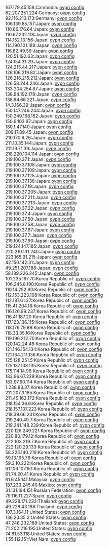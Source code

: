 167.179.45.158:Cambodia: [ovpn config](vpn/167_179_45_158.ovpn)  
82.207.251.224:Germany: [ovpn config](vpn/82_207_251_224.ovpn)  
92.116.213.173:Germany: [ovpn config](vpn/92_116_213_173.ovpn)  
106.139.85.157:Japan: [ovpn config](vpn/106_139_85_157.ovpn)  
110.66.176.64:Japan: [ovpn config](vpn/110_66_176_64.ovpn)  
110.67.232.118:Japan: [ovpn config](vpn/110_67_232_118.ovpn)  
114.152.13.156:Japan: [ovpn config](vpn/114_152_13_156.ovpn)  
114.190.101.188:Japan: [ovpn config](vpn/114_190_101_188.ovpn)  
116.82.49.59:Japan: [ovpn config](vpn/116_82_49_59.ovpn)  
120.51.192.63:Japan: [ovpn config](vpn/120_51_192_63.ovpn)  
124.154.31.29:Japan: [ovpn config](vpn/124_154_31_29.ovpn)  
124.215.44.217:Japan: [ovpn config](vpn/124_215_44_217.ovpn)  
126.106.219.82:Japan: [ovpn config](vpn/126_106_219_82.ovpn)  
126.216.215.212:Japan: [ovpn config](vpn/126_216_215_212.ovpn)  
126.58.244.246:Japan: [ovpn config](vpn/126_58_244_246.ovpn)  
133.204.254.87:Japan: [ovpn config](vpn/133_204_254_87.ovpn)  
138.64.192.178:Japan: [ovpn config](vpn/138_64_192_178.ovpn)  
138.64.66.221:Japan: [ovpn config](vpn/138_64_66_221.ovpn)  
14.3.166.39:Japan: [ovpn config](vpn/14_3_166_39.ovpn)  
150.147.246.244:Japan: [ovpn config](vpn/150_147_246_244.ovpn)  
150.249.168.162:Japan: [ovpn config](vpn/150_249_168_162.ovpn)  
150.9.103.97:Japan: [ovpn config](vpn/150_9_103_97.ovpn)  
180.1.47.140:Japan: [ovpn config](vpn/180_1_47_140.ovpn)  
209.17.89.45:Japan: [ovpn config](vpn/209_17_89_45.ovpn)  
210.170.8.26:Japan: [ovpn config](vpn/210_170_8_26.ovpn)  
211.10.35.144:Japan: [ovpn config](vpn/211_10_35_144.ovpn)  
211.19.71.39:Japan: [ovpn config](vpn/211_19_71_39.ovpn)  
218.220.104.114:Japan: [ovpn config](vpn/218_220_104_114.ovpn)  
219.100.37.1:Japan: [ovpn config](vpn/219_100_37_1.ovpn)  
219.100.37.108:Japan: [ovpn config](vpn/219_100_37_108.ovpn)  
219.100.37.109:Japan: [ovpn config](vpn/219_100_37_109.ovpn)  
219.100.37.125:Japan: [ovpn config](vpn/219_100_37_125.ovpn)  
219.100.37.138:Japan: [ovpn config](vpn/219_100_37_138.ovpn)  
219.100.37.19:Japan: [ovpn config](vpn/219_100_37_19.ovpn)  
219.100.37.205:Japan: [ovpn config](vpn/219_100_37_205.ovpn)  
219.100.37.211:Japan: [ovpn config](vpn/219_100_37_211.ovpn)  
219.100.37.213:Japan: [ovpn config](vpn/219_100_37_213.ovpn)  
219.100.37.22:Japan: [ovpn config](vpn/219_100_37_22.ovpn)  
219.100.37.4:Japan: [ovpn config](vpn/219_100_37_4.ovpn)  
219.100.37.50:Japan: [ovpn config](vpn/219_100_37_50.ovpn)  
219.100.37.58:Japan: [ovpn config](vpn/219_100_37_58.ovpn)  
219.100.37.67:Japan: [ovpn config](vpn/219_100_37_67.ovpn)  
219.100.37.7:Japan: [ovpn config](vpn/219_100_37_7.ovpn)  
219.100.37.90:Japan: [ovpn config](vpn/219_100_37_90.ovpn)  
219.124.147.185:Japan: [ovpn config](vpn/219_124_147_185.ovpn)  
220.210.131.240:Japan: [ovpn config](vpn/220_210_131_240.ovpn)  
223.165.91.215:Japan: [ovpn config](vpn/223_165_91_215.ovpn)  
42.150.142.31:Japan: [ovpn config](vpn/42_150_142_31.ovpn)  
49.251.207.188:Japan: [ovpn config](vpn/49_251_207_188.ovpn)  
58.189.226.245:Japan: [ovpn config](vpn/58_189_226_245.ovpn)  
101.235.197.70:Korea Republic of: [ovpn config](vpn/101_235_197_70.ovpn)  
106.245.8.190:Korea Republic of: [ovpn config](vpn/106_245_8_190.ovpn)  
110.14.252.60:Korea Republic of: [ovpn config](vpn/110_14_252_60.ovpn)  
112.153.223.108:Korea Republic of: [ovpn config](vpn/112_153_223_108.ovpn)  
112.187.61.27:Korea Republic of: [ovpn config](vpn/112_187_61_27.ovpn)  
115.41.204.18:Korea Republic of: [ovpn config](vpn/115_41_204_18.ovpn)  
116.126.99.237:Korea Republic of: [ovpn config](vpn/116_126_99_237.ovpn)  
116.41.187.20:Korea Republic of: [ovpn config](vpn/116_41_187_20.ovpn)  
117.123.136.115:Korea Republic of: [ovpn config](vpn/117_123_136_115.ovpn)  
118.176.79.89:Korea Republic of: [ovpn config](vpn/118_176_79_89.ovpn)  
118.33.35.16:Korea Republic of: [ovpn config](vpn/118_33_35_16.ovpn)  
119.196.212.70:Korea Republic of: [ovpn config](vpn/119_196_212_70.ovpn)  
120.142.24.46:Korea Republic of: [ovpn config](vpn/120_142_24_46.ovpn)  
121.146.154.134:Korea Republic of: [ovpn config](vpn/121_146_154_134.ovpn)  
121.164.211.136:Korea Republic of: [ovpn config](vpn/121_164_211_136.ovpn)  
125.128.251.5:Korea Republic of: [ovpn config](vpn/125_128_251_5.ovpn)  
125.137.108.135:Korea Republic of: [ovpn config](vpn/125_137_108_135.ovpn)  
175.114.14.96:Korea Republic of: [ovpn config](vpn/175_114_14_96.ovpn)  
183.96.67.229:Korea Republic of: [ovpn config](vpn/183_96_67_229.ovpn)  
183.97.90.114:Korea Republic of: [ovpn config](vpn/183_97_90_114.ovpn)  
1.238.83.37:Korea Republic of: [ovpn config](vpn/1_238_83_37.ovpn)  
211.207.3.165:Korea Republic of: [ovpn config](vpn/211_207_3_165.ovpn)  
211.49.162.172:Korea Republic of: [ovpn config](vpn/211_49_162_172.ovpn)  
218.154.36.6:Korea Republic of: [ovpn config](vpn/218_154_36_6.ovpn)  
218.157.107.223:Korea Republic of: [ovpn config](vpn/218_157_107_223.ovpn)  
218.39.66.231:Korea Republic of: [ovpn config](vpn/218_39_66_231.ovpn)  
219.240.49.7:Korea Republic of: [ovpn config](vpn/219_240_49_7.ovpn)  
219.241.148.239:Korea Republic of: [ovpn config](vpn/219_241_148_239.ovpn)  
220.126.249.221:Korea Republic of: [ovpn config](vpn/220_126_249_221.ovpn)  
220.80.179.12:Korea Republic of: [ovpn config](vpn/220_80_179_12.ovpn)  
222.103.219.7:Korea Republic of: [ovpn config](vpn/222_103_219_7.ovpn)  
222.120.29.133:Korea Republic of: [ovpn config](vpn/222_120_29_133.ovpn)  
58.225.140.219:Korea Republic of: [ovpn config](vpn/58_225_140_219.ovpn)  
59.13.195.76:Korea Republic of: [ovpn config](vpn/59_13_195_76.ovpn)  
59.3.10.222:Korea Republic of: [ovpn config](vpn/59_3_10_222.ovpn)  
61.106.107.151:Korea Republic of: [ovpn config](vpn/61_106_107_151.ovpn)  
61.74.20.41:Korea Republic of: [ovpn config](vpn/61_74_20_41.ovpn)  
61.6.45.141:Malaysia: [ovpn config](vpn/61_6_45_141.ovpn)  
187.233.245.40:Mexico: [ovpn config](vpn/187_233_245_40.ovpn)  
31.131.194.151:Russian Federation: [ovpn config](vpn/31_131_194_151.ovpn)  
79.116.11.227:Spain: [ovpn config](vpn/79_116_11_227.ovpn)  
49.228.171.233:Thailand: [ovpn config](vpn/49_228_171_233.ovpn)  
49.228.43.188:Thailand: [ovpn config](vpn/49_228_43_188.ovpn)  
107.3.164.11:United States: [ovpn config](vpn/107_3_164_11.ovpn)  
136.23.35.2:United States: [ovpn config](vpn/136_23_35_2.ovpn)  
47.248.232.188:United States: [ovpn config](vpn/47_248_232_188.ovpn)  
71.202.216.195:United States: [ovpn config](vpn/71_202_216_195.ovpn)  
74.81.53.118:United States: [ovpn config](vpn/74_81_53_118.ovpn)  
1.55.112.151:Viet Nam: [ovpn config](vpn/1_55_112_151.ovpn)  
